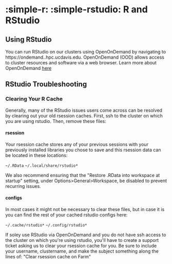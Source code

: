 # :simple-r: :simple-rstudio: R and RStudio

## Using RStudio
You can run RStudio on our clusters using OpenOnDemand by navigating to https://ondemand.<clustername>.hpc.ucdavis.edu. OpenOnDemand (OOD) allows access to cluster resources and software via a web browser. Learn more about OpenOnDemand [here](ondemand.md#open-ondemand)

## RStudio Troubleshooting

### Clearing Your R Cache

Generally, many of the RStudio issues users come across can be resolved by clearing out your old rsession caches. First, ssh to the cluster on which you are using rstudio. Then, remove these files:

#### rsession

Your rsession cache stores any of your previous sessions with your previously installed libraries you chose to save and this rsession data can be located in these locations:

`~/.RData`
`~/.local/share/rstudio*`

We also recommend ensuring that the "Restore .RData into workspace at startup" setting, under Options>General>Workspace, be disabled to prevent recurring issues.

#### configs

In most cases it might not be necessary to clear these files, but in case it is you can find the rest of your cached rstudio configs here:

`~/.cache/rstudio*`
`~/.config/rstudio*`

If soley use RStudio via OpenOnDemand and you do not have ssh access to the cluster on which you're using rstudio, you'll have to create a support ticket asking us to clear your rsession cache for you. Be sure to include your username, clustername, and make the subject something along the lines of: "Clear rsession cache on Farm"
